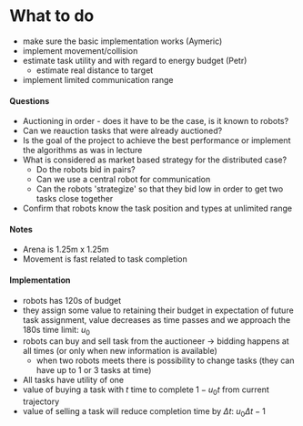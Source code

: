# What to do
- make sure the basic implementation works (Aymeric)
- implement movement/collision 
- estimate task utility and with regard to energy budget (Petr)
	- estimate real distance to target
- implement limited communication range

#### Questions
- Auctioning in order - does it have to be the case, is it known to robots?
- Can we reauction tasks that were already auctioned?
- Is the goal of the project to achieve the best performance or implement the algorithms as was in lecture
- What is considered as market based strategy for the distributed case? 
	- Do the robots bid in pairs? 
	- Can we use a central robot for communication
	- Can the robots 'strategize' so that they bid low in order to get two tasks close together
- Confirm that robots know the task position and types at unlimited range


#### Notes
- Arena is 1.25m x 1.25m
- Movement is fast related to task completion

#### Implementation
- robots has 120s of budget
- they assign some value to retaining their budget in expectation of future task assignment, value decreases as time passes and we approach the 180s time limit: $u_{0}$
- robots can buy and sell task from the auctioneer -> bidding happens at all times (or only when new information is available)
	- when two robots meets there is possibility to change tasks (they can have up to 1 or 3 tasks at time)
- All tasks have utility of one
- value of buying a task with $t$ time to complete $1-u_{0}t$ from current trajectory
- value of selling a task will reduce completion time by $\Delta t$: $u_{0}\Delta t-1$
